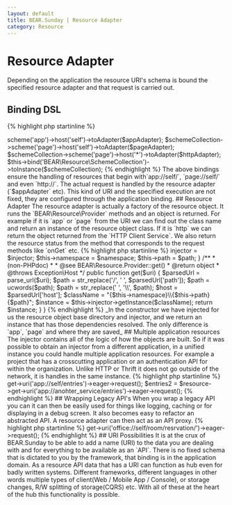 ```yaml
---
layout: default
title: BEAR.Sunday | Resource Adapter
category: Resource
--- 
```

# Resource Adapter

Depending on the application the resource URI's schema is bound the specified resource adapter and that request is carried out.

## Binding DSL 

{% highlight php startinline %}
<?php
$schemeCollection = new SchemeCollection;
$schemeCollection->scheme('app')->host('self')->toAdapter($appAdapter);
$schemeCollection->scheme('page')->host('self')->toAdapter($pageAdapter);
$schemeCollection->scheme('page')->host('*')->toAdapter($httpAdapter);
$this->bind('BEAR\Resource\SchemeCollection')->toInstance($schemeCollection);
{% endhighlight %}

The above bindings ensure the handling of resources that begin with`app://self/`, `page://self/` and even `http://`. The actual request is handled by the resource adapter (`$appAdapter` etc).

This kind of URI and the specified execution are not fixed, they are configured through the application binding.

## Resource Adapter 

The resource adapter is actually a factory of the resource object. It runs the `BEAR\Resource\Provider` methods and an object is returned.

For example if it is `app` or `page` from the URI we can find out the class name and return an instance of the resource object class. If it is `http` we can return the object returned from the `HTTP Client Service`. We also return the resource status from the method that corresponds to the request methods like `onGet` etc.

{% highlight php startinline %}
<?php
App implements ResourceObject, Provider, Adapter
{
    private $injector;
    private $namespace;
    private $path;

    /**
     * Constructor
     *
     * @param InjectorInterface $injector  Application dependency injector
     * @param string            $namespace Resource adapter namespace
     * @param string            $path      Resource adapter path
     *
     * @Inject
     */
    public function __construct(
        InjectorInterface $injector,
        $namespace,
        $path
    ){
        if (! is_string($namespace)) {
            throw new RuntimeException('namespace not string');
        }
        $this->injector = $injector;
        $this->namespace = $namespace;
        $this->path = $path;
    }

    /**
     * (non-PHPdoc)
     *
     * @see    BEAR\Resource.Provider::get()
     * @return object
     * @throws Exception\Host
     */
    public function get($uri)
    {
        $parsedUrl = parse_url($uri);
        $path = str_replace('/', ' ', $parsedUrl['path']);
        $path = ucwords($path);
        $path = str_replace(' ', '\\', $path);
        $host = $parsedUrl['host'];
        $className = "{$this->namespace}\\{$this->path}{$path}";
        $instance = $this->injector->getInstance($className);

        return $instance;
    }
}
{% endhighlight %}

_In the constructor we have injected for us the resource object  base directory and injector, and we return an instance that has those dependencies resolved. The only difference is `app`, `page` and where they are saved_

## Multiple application resources 

The injector contains all of the logic of how the objects are built. So if it was possible to obtain  an injector from a different application, in a unified instance you could handle multiple application resources.

For example a project that has a crosscutting application or an authentication API for within the organization. Unlike HTTP or Thrift it does not go outside of the network, it is handles in the same instance. 

{% highlight php startinline %}
<?php
$entries1 = $resource->get->uri('app://self/entries')->eager->request();
$entries2 = $resource->get->uri('app://anohter_service/entries')->eager->request();
{% endhighlight %}

## Wrapping Legacy API's 

When you wrap a legacy API you can it can then be easily used for things like logging, caching or for displaying in a debug screen. It also becomes easy to refactor an abstracted API. A resource adapter can then act as an API proxy.

{% highlight php startinline %}
<?php
$entries1 = $resource->get->uri('office://self/room/resrvation/')->eager->request();
{% endhighlight %}

## URI Possibilities 

It is at the crux of BEAR.Sunday to be able to add a name (URI) to the data you are dealing with and for everything to be available as an `API`. There is no fixed schema that is dictated to you by the framework, that binding is in the application domain.

As a resource API data that has a URI can function as hub even for badly written systems.
Different frameworks, different languages in other words multiple types of client(Web / Mobile App / Console), or storage changes, R/W splitting of storage(CQRS) etc. With all of these at the heart of the hub this functionality is possible.